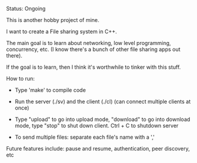 Status: Ongoing

This is another hobby project of mine. 

I want to create a File sharing system in C++. 

The main goal is to learn about networking, low level programming, concurrency, etc. (I know there's a bunch of other file sharing apps out there). 

If the goal is to learn, then I think it's worthwhile to tinker with this stuff. 

How to run:
   - Type 'make' to compile code 

   - Run the server (./sv) and the client (./cl) (can connect multiple clients at once)

   - Type "upload" to go into upload mode, "download" to go into download mode, type "stop" to shut down client. Ctrl + C to shutdown server 

   - To send multiple files: separate each file's name with a ','


Future features include: pause and resume, authentication, peer discovery, etc
